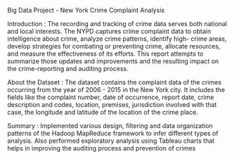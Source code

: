 Big Data Project - New York Crime Complaint Analysis

Introduction : 
The recording and tracking of crime data serves both national and local interests. The NYPD captures crime complaint data to obtain intelligence about crime, analyze crime patterns, identify high- crime areas, develop strategies for combating or preventing crime, allocate resources, and measure the effectiveness of its efforts. This report attempts to summarize those updates and improvements and the resulting impact on the crime-reporting and auditing process.

About the Dataset : 
The dataset contains the complaint data of the crimes occurring from the year of 2006 - 2015 in the New York city. It includes the fields like the complaint number, date of occurrence, report date, crime description and codes, location, premises, jurisdiction involved with that case, the longitude and latitude of the location of the crime place.

Summary : 
Implemented various design, filtering and data organization patterns of the Hadoop MapReduce framework to infer different types of analysis. Also performed exploratory analysis using Tableau charts that helps in improving the auditing process and prevention of crimes

